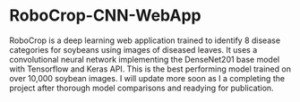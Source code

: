 # RoboCrop-CNN-WebApp
RoboCrop is a deep learning web application trained to identify 8 disease categories for soybeans using images of diseased leaves. It uses a convolutional neural network implementing the DenseNet201 base model with Tensorflow and Keras API. This is the best performing model trained on over 10,000 soybean images. I will update more soon as I a completing the project after thorough model comparisons and readying for publication.
